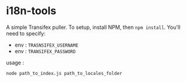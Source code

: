 # i18n-tools

A simple Transifex puller. To setup, install NPM, then `npm install`. 
You'll need to specify:

 - env : `TRASNSIFEX_USERNAME`
 - env : `TRANSIFEX_PASSWORD`
 
usage : 
```
node path_to_index.js path_to_locales_folder
```
